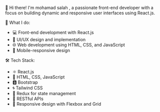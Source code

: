 👋 Hi there! I'm mohamad salah , a passionate front-end developer with a focus on building dynamic and responsive user interfaces using React.js.

🚀 What I do:
- 💻 Front-end development with React.js
- 🎨 UI/UX design and implementation
- 🌐 Web development using HTML, CSS, and JavaScript
- 📱 Mobile-responsive design

🛠️ Tech Stack:
- ⚛️ React.js
- 📐 HTML, CSS, JavaScript
- 🅱️ Bootstrap
- 🌀 Tailwind CSS
- 🚀 Redux for state management
- 🔄 RESTful APIs
- 📱 Responsive design with Flexbox and Grid
